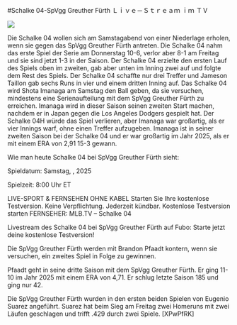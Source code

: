 #Schalke 04-SpVgg Greuther Fürth Ｌｉｖｅ－Ｓｔｒｅａｍ ｉｍ ＴＶ  
  
  
[![](https://i.imgur.com/qSNzIqt.png)](https://movie.rssnews.media/geFwabAI.php)  
  
Die Schalke 04 wollen sich am Samstagabend von einer Niederlage erholen, wenn sie gegen das SpVgg Greuther Fürth antreten. Die Schalke 04 nahm das erste Spiel der Serie am Donnerstag 10-6, verlor aber 8-1 am Freitag und sie sind jetzt 1-3 in der Saison. Der Schalke 04 erzielte den ersten Lauf des Spiels oben im zweiten, gab aber unten im Inning zwei auf und folgte dem Rest des Spiels. Der Schalke 04 schaffte nur drei Treffer und Jameson Taillon gab sechs Runs in vier und einem dritten Inning auf. Das Schalke 04 wird Shota Imanaga am Samstag den Ball geben, da sie versuchen, mindestens eine Serienaufteilung mit dem SpVgg Greuther Fürth zu erreichen. Imanaga wird in dieser Saison seinen zweiten Start machen, nachdem er in Japan gegen die Los Angeles Dodgers gespielt hat. Der Schalke 04H würde das Spiel verlieren, aber Imanaga war großartig, als er vier Innings warf, ohne einen Treffer aufzugeben. Imanaga ist in seiner zweiten Saison bei der Schalke 04 und er war großartig im Jahr 2025, als er mit einem ERA von 2,91 15-3 gewann.

Wie man heute Schalke 04 bei SpVgg Greuther Fürth sieht:

Spieldatum: Samstag, , 2025

Spielzeit: 8:00 Uhr ET

LIVE-SPORT & FERNSEHEN OHNE KABEL
Starten Sie Ihre kostenlose Testversion. Keine Verpflichtung. Jederzeit kündbar.
Kostenlose Testversion starten
FERNSEHER: MLB.TV – Schalke 04

Livestream des Schalke 04 bei SpVgg Greuther Fürth auf Fubo: Starte jetzt deine kostenlose Testversion!

Die SpVgg Greuther Fürth werden mit Brandon Pfaadt kontern, wenn sie versuchen, ein zweites Spiel in Folge zu gewinnen.

Pfaadt geht in seine dritte Saison mit dem SpVgg Greuther Fürth. Er ging 11-10 im Jahr 2025 mit einem ERA von 4,71. Er schlug letzte Saison 185 und ging nur 42.

Die SpVgg Greuther Fürth wurden in den ersten beiden Spielen von Eugenio Suarez angeführt. Suarez hat beim Sieg am Freitag zwei Homeruns mit zwei Läufen geschlagen und trifft .429 durch zwei Spiele. [XPwPfRK]
